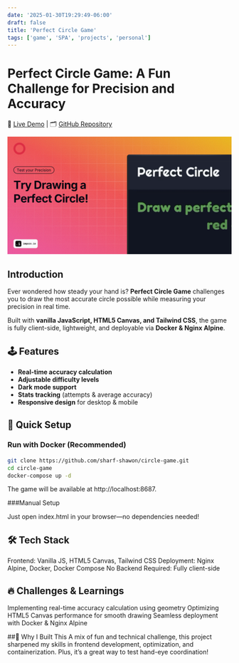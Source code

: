 ```yaml
---
date: '2025-01-30T19:29:49-06:00'
draft: false
title: 'Perfect Circle Game'
tags: ['game', 'SPA', 'projects', 'personal']
---
```

# Perfect Circle Game: A Fun Challenge for Precision and Accuracy  

🔗 [Live Demo](https://circle.shawon.me) | 🗂️ [GitHub Repository](https://github.com/sharf-shawon/circle-game)  

![Perfect Circle Game Preview](./preview.png)  

## Introduction  

Ever wondered how steady your hand is? **Perfect Circle Game** challenges you to draw the most accurate circle possible while measuring your precision in real time.  

Built with **vanilla JavaScript, HTML5 Canvas, and Tailwind CSS**, the game is fully client-side, lightweight, and deployable via **Docker & Nginx Alpine**.  

## 🕹️ Features  

- **Real-time accuracy calculation**  
- **Adjustable difficulty levels**  
- **Dark mode support**  
- **Stats tracking** (attempts & average accuracy)  
- **Responsive design** for desktop & mobile  

## 🚀 Quick Setup  

### Run with Docker (Recommended)  

```bash
git clone https://github.com/sharf-shawon/circle-game.git
cd circle-game
docker-compose up -d
```

The game will be available at http://localhost:8687.

###Manual Setup

Just open index.html in your browser—no dependencies needed!

## 🛠️ Tech Stack
Frontend: Vanilla JS, HTML5 Canvas, Tailwind CSS
Deployment: Nginx Alpine, Docker, Docker Compose
No Backend Required: Fully client-side

## 🔥 Challenges & Learnings
Implementing real-time accuracy calculation using geometry
Optimizing HTML5 Canvas performance for smooth drawing
Seamless deployment with Docker & Nginx Alpine

##🎯 Why I Built This
A mix of fun and technical challenge, this project sharpened my skills in frontend development, optimization, and containerization. Plus, it’s a great way to test hand-eye coordination!
